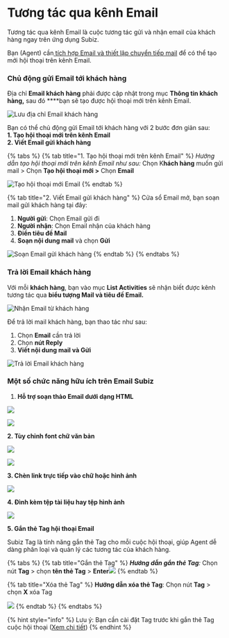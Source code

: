 # Tương tác qua kênh Email

Tương tác qua kênh Email là cuộc tương tác gửi và nhận email của khách hàng ngay trên ứng dụng Subiz.

Bạn \(Agent\) cần[ tích hợp Email và thiết lập chuyển tiếp mail](https://docv4.subiz.com/thiet-lap-chuyen-tiep-email/) để có thể tạo mới hội thoại trên kênh Email.

### Chủ động gửi Email tới khách hàng

Địa chỉ **Email khách hàng** phải được cập nhật trong mục **Thông tin khách hàng,** sau đó ****bạn sẽ tạo được hội thoại mới trên kênh Email.

![L&#x1B0;u &#x111;&#x1ECB;a ch&#x1EC9; Email kh&#xE1;ch h&#xE0;ng](../../.gitbook/assets/xem-email%20%281%29.jpg)

Bạn có thể chủ động gửi Email tới khách hàng với 2 bước đơn giản sau:  
**1. Tạo hội thoại mới trên kênh Email  
2. Viết Email gửi khách hàng**

{% tabs %}
{% tab title="1. Tạo hội thoại mới trên kênh Email" %}
_Hướng dẫn tạo hội thoại mới trên kênh Email như sau:_ Chọn K**hách hàng** muốn gửi mail &gt; Chọn **Tạo hội thoại mới &gt;** Chọn **Email** 

![T&#x1EA1;o h&#x1ED9;i tho&#x1EA1;i m&#x1EDB;i Email](../../.gitbook/assets/tao-hoi-thoai-email.jpg)
{% endtab %}

{% tab title="2. Viết Email gửi khách hàng" %}
Cửa sổ Email mở, bạn soạn mail gửi khách hàng tại đây:

1. **Người gửi**: Chọn Email gửi đi 
2. **Người nhận**: Chọn Email nhận của khách hàng 
3. **Điền tiêu đề Mail**
4. **Soạn nội dung mail** và chọn **Gửi**

![So&#x1EA1;n Email g&#x1EED;i kh&#xE1;ch h&#xE0;ng](../../.gitbook/assets/viet-email-khach-hang.png)
{% endtab %}
{% endtabs %}

###  Trả lời Email khách hàng

Với mỗi **khách hàng**, bạn vào mục **List Activities** sẽ nhận biết được kênh tương tác qua **biểu tượng Mail và tiêu đề Email.** 

![Nh&#x1EAD;n Email t&#x1EEB; kh&#xE1;ch h&#xE0;ng](../../.gitbook/assets/tra-loi-mail-kh.jpg)

Để trả lời mail khách hàng, bạn thao tác như sau:

1. Chọn **Email** cần trả lời
2. Chọn **nút Reply**
3. **Viết nội dung mail và Gửi**

![Tr&#x1EA3; l&#x1EDD;i Email kh&#xE1;ch h&#xE0;ng](../../.gitbook/assets/tra-loi-mail-kh-2.jpg)

### Một số chức năng hữu ích trên Email Subiz

1. **Hỗ trợ soạn thảo Email dưới dạng HTML**

![](../../.gitbook/assets/html.jpg)

![](../../.gitbook/assets/code.jpg)

  **2. Tùy chỉnh font chữ văn bản**

![](../../.gitbook/assets/font-chu-1%20%281%29.jpg)

![](../../.gitbook/assets/font.jpg)

**3. Chèn link trực tiếp vào chữ hoặc hình ảnh**

![](../../.gitbook/assets/link%20%281%29.jpg)

**4. Đình kèm tệp tài liệu hay tệp hình ảnh**

![](../../.gitbook/assets/attach-file.jpg)

**5. Gắn thẻ Tag hội thoại Email**

Subiz Tag là tính năng gắn thẻ Tag cho mỗi cuộc hội thoại, giúp Agent dễ dàng phân loại và quản lý các tương tác của khách hàng. 

{% tabs %}
{% tab title="Gắn thẻ Tag" %}
_**Hướng dẫn gắn thẻ Tag**:_ Chọn nút **Tag** &gt; chọn **tên thẻ Tag** &gt; **Enter**![](http://docv4.subiz.com/wp-content/uploads/2018/01/Tag.png)
{% endtab %}

{% tab title="Xóa thẻ Tag" %}
**Hướng dẫn xóa thẻ Tag**: Chọn nút **Tag** &gt; chọn **X** xóa Tag

​![](https://docv4.subiz.com/wp-content/uploads/2018/02/Bieu-tuong-X.png)
{% endtab %}
{% endtabs %}

{% hint style="info" %}
Lưu ý: Bạn cần cài đặt Tag trước khi gắn thẻ Tag cuộc hội thoại \([Xem chi tiết](https://docv4.subiz.com/cai-dat-tag/)\)
{% endhint %}

## 













